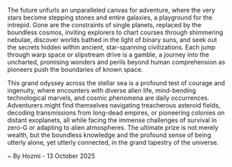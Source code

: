 
The future unfurls an unparalleled canvas for adventure, where the very stars become stepping stones and entire galaxies, a playground for the intrepid. Gone are the constraints of single planets, replaced by the boundless cosmos, inviting explorers to chart courses through shimmering nebulae, discover worlds bathed in the light of binary suns, and seek out the secrets hidden within ancient, star-spanning civilizations. Each jump through warp space or slipstream drive is a gamble, a journey into the uncharted, promising wonders and perils beyond human comprehension as pioneers push the boundaries of known space.

This grand odyssey across the stellar sea is a profound test of courage and ingenuity, where encounters with diverse alien life, mind-bending technological marvels, and cosmic phenomena are daily occurrences. Adventurers might find themselves navigating treacherous asteroid fields, decoding transmissions from long-dead empires, or pioneering colonies on distant exoplanets, all while facing the immense challenges of survival in zero-G or adapting to alien atmospheres. The ultimate prize is not merely wealth, but the boundless knowledge and the profound sense of being utterly alone, yet utterly connected, in the grand tapestry of the universe.

~ By Hozmi - 13 October 2025
